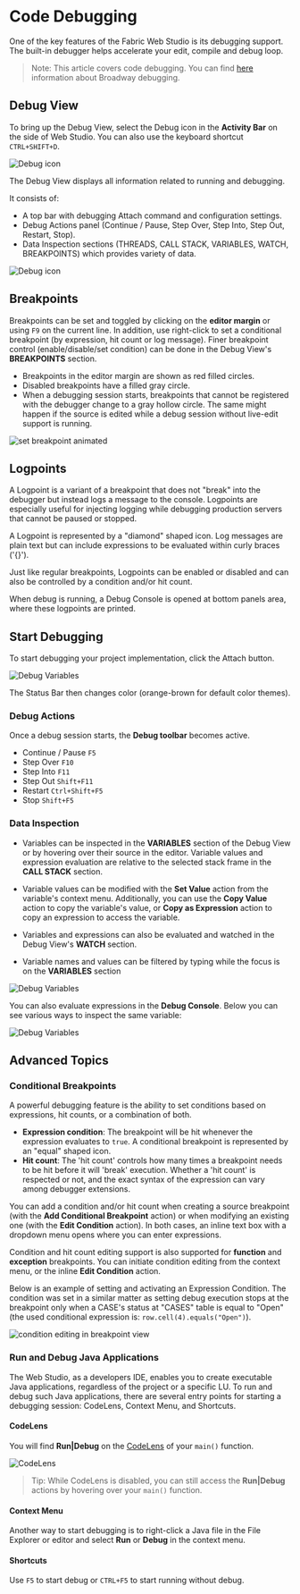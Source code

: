 <web>

# Code Debugging

One of the key features of the Fabric Web Studio is its debugging support. The built-in debugger helps accelerate your edit, compile and debug loop.

> Note: This article covers code debugging. You can find [here](/articles/19_Broadway/25_broadway_flow_window_run_and_debug_flow.md) information about Broadway debugging.



## Debug View

To bring up the Debug View, select the Debug icon in the **Activity Bar** on the side of Web Studio. You can also use the keyboard shortcut `CTRL+SHIFT+D`.

![Debug icon](images/web/24_1_debug_sidebar_view.png)

The Debug View displays all information related to running and debugging. 

It consists of:

* A top bar with debugging Attach command and configuration settings.
* Debug Actions panel (Continue / Pause, Step Over, Step Into, Step Out, Restart, Stop).
* Data Inspection sections (THREADS, CALL STACK, VARIABLES, WATCH, BREAKPOINTS) which provides variety of data. 



![Debug icon](images/web/24_2_debug_view_dark.png)



## Breakpoints

Breakpoints can be set and toggled by clicking on the **editor margin** or using `F9` on the current line. In addition, use right-click to set a conditional breakpoint (by expression, hit count or log message). Finer breakpoint control (enable/disable/set condition) can be done in the Debug View's **BREAKPOINTS** section.

* Breakpoints in the editor margin are shown as red filled circles.
* Disabled breakpoints have a filled gray circle.
* When a debugging session starts, breakpoints that cannot be registered with the debugger change to a gray hollow circle. The same might happen if the source is edited while a debug session without live-edit support is running.



![set breakpoint animated](images/web/24_3_set_breakpoint_2.gif)



## Logpoints

A Logpoint is a variant of a breakpoint that does not "break" into the debugger but instead logs a message to the console. Logpoints are especially useful for injecting logging while debugging production servers that cannot be paused or stopped.

A Logpoint is represented by a "diamond" shaped icon. Log messages are plain text but can include expressions to be evaluated within curly braces ('{}').

Just like regular breakpoints, Logpoints can be enabled or disabled and can also be controlled by a condition and/or hit count.

When debug is running, a Debug Console is opened at bottom panels area, where these logpoints are printed.



## Start Debugging

To start debugging your project implementation, click the Attach button.

![Debug Variables](images/web/24_7_attach_act.png)

The Status Bar then changes color (orange-brown for default color themes).

### Debug Actions

Once a debug session starts, the **Debug toolbar** becomes active.

- Continue / Pause `F5`
- Step Over `F10`
- Step Into `F11`
- Step Out `Shift+F11`
- Restart `Ctrl+Shift+F5`
- Stop `Shift+F5`

### Data Inspection

- Variables can be inspected in the **VARIABLES** section of the Debug View or by hovering over their source in the editor. Variable values and expression evaluation are relative to the selected stack frame in the **CALL STACK** section.

- Variable values can be modified with the **Set Value** action from the variable's context menu. Additionally, you can use the **Copy Value** action to copy the variable's value, or **Copy as Expression** action to copy an expression to access the variable.

- Variables and expressions can also be evaluated and watched in the Debug View's **WATCH** section. 

- Variable names and values can be filtered by typing while the focus is on the **VARIABLES** section




![Debug Variables](images/web/24_4_data_inspection.png)



You can also evaluate expressions in the **Debug Console**. Below you can see various ways to inspect the same variable:

![Debug Variables](images/web/24_8_eval.jpg)



## Advanced Topics

### Conditional Breakpoints

A powerful debugging feature is the ability to set conditions based on expressions, hit counts, or a combination of both.

- **Expression condition**: The breakpoint will be hit whenever the expression evaluates to `true`. A conditional breakpoint is represented by an "equal" shaped icon. 
- **Hit count**: The 'hit count' controls how many times a breakpoint needs to be hit before it will 'break' execution. Whether a 'hit count' is respected or not, and the exact syntax of the expression can vary among debugger extensions.

You can add a condition and/or hit count when creating a source breakpoint (with the **Add Conditional Breakpoint** action) or when modifying an existing one (with the **Edit Condition** action). In both cases, an inline text box with a dropdown menu opens where you can enter expressions.

Condition and hit count editing support is also supported for **function** and **exception** breakpoints.
You can initiate condition editing from the context menu, or the inline **Edit Condition** action.

Below is an example of setting and activating an Expression Condition. The condition was set in a similar matter as setting debug execution stops at the breakpoint only when a CASE's status at "CASES" table is equal to "Open" (the used conditional expression is: `row.cell(4).equals("Open")`).

![condition editing in breakpoint view](images/web/24_5_conditional_breakpoint1.gif)



### Run and Debug Java Applications

The Web Studio, as a developers IDE, enables you to create executable Java applications, regardless of the project or a specific LU. To run and debug such Java applications, there are several entry points for starting a debugging session: CodeLens, Context Menu, and Shortcuts.

#### CodeLens

You will find **Run|Debug** on the [CodeLens](/blogs/2017/02/12/code-lens-roundup.md) of your `main()` function.

![CodeLens](C:\K2View\K2View-Academy-7.0\articles\04_fabric_studio\images\web\24_6_codelnes.png)

> Tip: While CodeLens is disabled, you can still access the **Run|Debug** actions by hovering over your `main()` function.

#### Context Menu

Another way to start debugging is to right-click a Java file in the File Explorer or editor and select **Run** or **Debug** in the context menu.

#### Shortcuts

Use `F5` to start debug or `CTRL+F5` to start running without debug.

</web>

